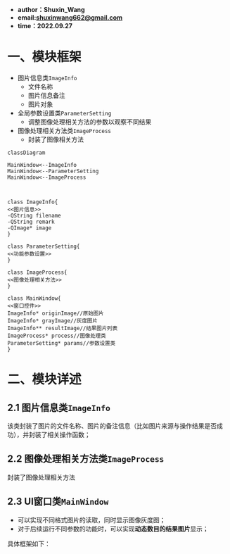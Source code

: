 - **author：Shuxin_Wang**
- **email:shuxinwang662@gmail.com**
- **time：2022.09.27**



# 一、模块框架

- 图片信息类`ImageInfo`
  - 文件名称
  - 图片信息备注
  - 图片对象
- 全局参数设置类`ParameterSetting`
  - 调整图像处理相关方法的参数以观察不同结果
- 图像处理相关方法类`ImageProcess`
  - 封装了图像相关方法

```mermaid
classDiagram

MainWindow<--ImageInfo
MainWindow<--ParameterSetting
MainWindow<--ImageProcess



class ImageInfo{
<<图片信息>>
-QString filename
-QString remark
-QImage* image
}

class ParameterSetting{
<<功能参数设置>>
}

class ImageProcess{
<<图像处理相关方法>>
}

class MainWindow{
<<窗口控件>>
ImageInfo* originImage//原始图片
ImageInfo* grayImage//灰度图片
ImageInfo** resultImage//结果图片列表
ImageProcess* process//图像处理类
ParameterSetting* params//参数设置类
}
```



# 二、模块详述



## 2.1 图片信息类`ImageInfo`

该类封装了图片的文件名称、图片的备注信息（比如图片来源与操作结果是否成功），并封装了相关操作函数；



## 2.2 图像处理相关方法类`ImageProcess`

封装了图像处理相关方法



## 2.3 UI窗口类`MainWindow`

- 可以实现不同格式图片的读取，同时显示图像灰度图；
- 对于后续运行不同参数的功能时，可以实现**动态数目的结果图片**显示；

具体框架如下：


